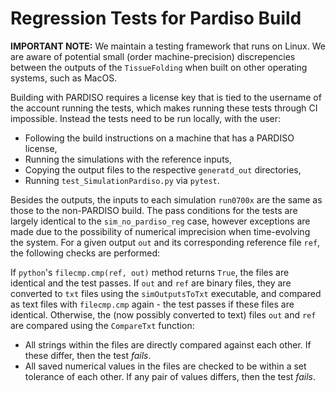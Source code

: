 # Regression Tests for Pardiso Build

**IMPORTANT NOTE:** We maintain a testing framework that runs on Linux.
We are aware of potential small (order machine-precision) discrepencies between the outputs of the `TissueFolding` when built on other operating systems, such as MacOS.

Building with PARDISO requires a license key that is tied to the username of the account running the tests, which makes running these tests through CI impossible.
Instead the tests need to be run locally, with the user:
- Following the build instructions on a machine that has a PARDISO license,
- Running the simulations with the reference inputs,
- Copying the output files to the respective `generatd_out` directories,
- Running `test_SimulationPardiso.py` via `pytest`.

Besides the outputs, the inputs to each simulation `run0700x` are the same as those to the non-PARDISO build.
The pass conditions for the tests are largely identical to the `sim_no_pardiso_reg` case, however exceptions are made due to the possibility of numerical imprecision when time-evolving the system.
For a given output `out` and its corresponding reference file `ref`, the following checks are performed:

If `python`'s `filecmp.cmp(ref, out)` method returns `True`, the files are identical and the test passes.
If `out` and `ref` are binary files, they are converted to `txt` files using the `simOutputsToTxt` executable, and compared as text files with `filecmp.cmp` again - the test passes if these files are identical.
Otherwise, the (now possibly converted to text) files `out` and `ref` are compared using the `CompareTxt` function:
- All strings within the files are directly compared against each other. If these differ, then the test _fails_.
- All saved numerical values in the files are checked to be within a set tolerance of each other. If any pair of values differs, then the test _fails_.